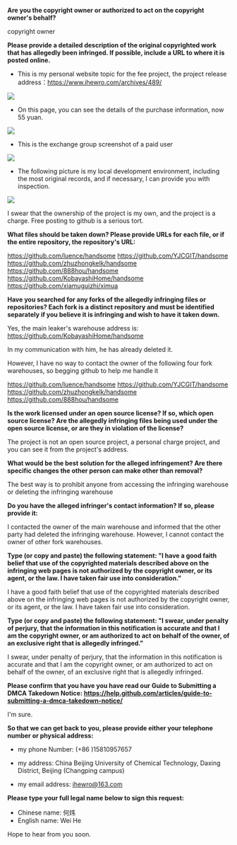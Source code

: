 **Are you the copyright owner or authorized to act on the copyright owner's behalf?** 

copyright owner 

**Please provide a detailed description of the original copyrighted work that has allegedly been infringed. If possible, include a URL to where it is posted online.**

* This is my personal website topic for the fee project, the project release address：https://www.ihewro.com/archives/489/

![](https://ws4.sinaimg.cn/large/006tNc79ly1fp7lxc2ehjj312g0z078b.jpg)


* On this page, you can see the details of the purchase information, now 55 yuan.

![](https://ws4.sinaimg.cn/large/006tNc79ly1fp8ouv920jj311i0bujrc.jpg)

* This is the exchange group screenshot of a paid user



![](https://ws4.sinaimg.cn/large/006tNc79ly1fp7lyebxyej312o10wgmy.jpg)

* The following picture is my local development environment, including the most original records, and if necessary, I can provide you with inspection.


![](https://ws2.sinaimg.cn/large/006tNc79ly1fp8ovc36ruj31e80xcjtw.jpg)

I swear that the ownership of the project is my own, and the project is a charge. Free posting to github is a serious tort.



**What files should be taken down? Please provide URLs for each file, or if the entire repository, the repository's URL:**

https://github.com/luence/handsome
https://github.com/YJCGIT/handsome
https://github.com/zhuzhongkelk/handsome
https://github.com/888hou/handsome
https://github.com/KobayashiHome/handsome
https://github.com/xiamuguizhi/ximua

**Have you searched for any forks of the allegedly infringing files or repositories? Each fork is a distinct repository and must be identified separately if you believe it is infringing and wish to have it taken down.**

Yes, the main leaker's warehouse address is: https://github.com/KobayashiHome/handsome

In my communication with him, he has already deleted it.

However, I have no way to contact the owner of the following four fork warehouses, so begging github to help me handle it

https://github.com/luence/handsome
https://github.com/YJCGIT/handsome
https://github.com/zhuzhongkelk/handsome
https://github.com/888hou/handsome


**Is the work licensed under an open source license? If so, which open source license? Are the allegedly infringing files being used under the open source license, or are they in violation of the license?**

The project is not an open source project, a personal charge project, and you can see it from the project's address.


**What would be the best solution for the alleged infringement? Are there specific changes the other person can make other than removal?**

The best way is to prohibit anyone from accessing the infringing warehouse or deleting the infringing warehouse

**Do you have the alleged infringer's contact information? If so, please provide it:**


I contacted the owner of the main warehouse and informed that the other party had deleted the infringing warehouse. However, I cannot contact the owner of other fork warehouses.


**Type (or copy and paste) the following statement: "I have a good faith belief that use of the copyrighted materials described above on the infringing web pages is not authorized by the copyright owner, or its agent, or the law. I have taken fair use into consideration."**

I have a good faith belief that use of the copyrighted materials described above on the infringing web pages is not authorized by the copyright owner, or its agent, or the law. I have taken fair use into consideration.

**Type (or copy and paste) the following statement: "I swear, under penalty of perjury, that the information in this notification is accurate and that I am the copyright owner, or am authorized to act on behalf of the owner, of an exclusive right that is allegedly infringed."**

I swear, under penalty of perjury, that the information in this notification is accurate and that I am the copyright owner, or am authorized to act on behalf of the owner, of an exclusive right that is allegedly infringed.

**Please confirm that you have you have read our Guide to Submitting a DMCA Takedown Notice: https://help.github.com/articles/guide-to-submitting-a-dmca-takedown-notice/**

I'm sure. 

**So that we can get back to you, please provide either your telephone number or physical address:**

* my phone Number: (+86 )15810957657

* my address: China Beijing University of Chemical Technology, Daxing District, Beijing (Changping campus)

* my email address: ihewro@163.com

**Please type your full legal name below to sign this request:**

* Chinese name: 何炜
* English name: Wei He


Hope to hear from you soon.




